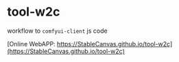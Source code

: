 # tool-w2c

workflow to `comfyui-client` js code

[Online WebAPP: https://StableCanvas.github.io/tool-w2c](https://StableCanvas.github.io/tool-w2c)
